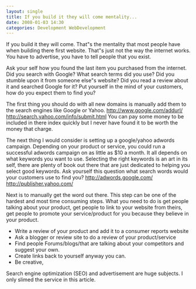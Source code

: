 ```yaml
---
layout: single
title: If you build it they will come mentality...
date: 2008-01-03 14:30
categories: Development WebDevelopment
---
```

If you build it they will come. That&quot;s the mentality that most people have when building there first website. That&quot;s just not the way the internet works. You have to advertise, you have to tell people that you exist.

Ask your self how you found the last item you purchased from the internet.
Did you search with Google? What search terms did you use? Did you stumble upon it from someone else&quot;s website? Did you read a review about it and searched Google for it? Put yourself in the mind of your customers, how do you expect them to find you?

The first thing you should do with all new domains is manually add them to the search engines like Google or Yahoo.
<a href="http://www.google.com/addurl/"> http://www.google.com/addurl/</a>
<a href="http://search.yahoo.com/info/submit.html"> http://search.yahoo.com/info/submit.html</a>
You can pay some money to be included in there index quickly but I never have found it to be worth the money that charge.

The next thing I would consider is setting up a google/yahoo adwords campaign. Depending on your product or service, you could run a successful adwords campaign on as little as $10 a month. It all depends on what keywords you want to use. Selecting the right keywords is an art in its self, there are plenty of book out there that are just dedicated to helping you select good keywords. Ask yourself this question what search words would your customers use to find you?
<a href="http://adwords.google.com/"> http://adwords.google.com/</a>
<a href="http://publisher.yahoo.com/"> http://publisher.yahoo.com/</a>

Next is to manually get the word out there. This step can be one of the hardest and most time consuming steps. What you need to do is get people talking about your product, get people to link to your website from theirs, get people to promote your service/product for you because they believe in your product.
- Write a review of your product and add it to a consumer reports website
- Ask a blogger or review site to do a review of your product/service
- Find people Forums/blogs/that are talking about your competitors and suggest your own.
- Create links back to yourself anyway you can.
- Be creative,

Search engine optimization (SEO) and advertisement are huge subjects. I only slimed the service in this article.
